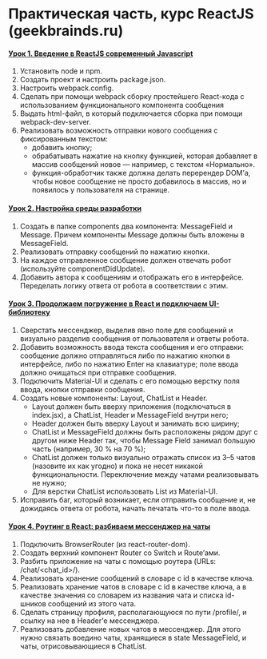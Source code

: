 # Практическая часть, курс ReactJS (geekbrainds.ru) 

#### [Урок 1. Введение в ReactJS современный Javascript](https://github.com/Loovery/geekbrains-react/pull/1/files)
1. Установить node и npm.
2. Создать проект и настроить package.json.
3. Настроить webpack.config.
4. Сделать при помощи webpack сборку простейшего React-кода с использованием функционального компонента сообщения
5. Выдать html-файл, в который подключается сборка при помощи webpack-dev-server.
6. Реализовать возможность отправки нового сообщения с фиксированным текстом:
   - добавить кнопку;
   - обрабатывать нажатие на кнопку функцией, которая добавляет в массив сообщений новое — например, с текстом «Нормально».
   - функция-обработчик также должна делать перерендер DOM’а, чтобы новое сообщение не просто добавилось в массив, но и появилось у пользователя на странице.


#### [Урок 2. Настройка среды разработки](https://github.com/Loovery/geekbrains-react/pull/2/files)
1. Создать в папке components два компонента: MessageField и Message. Причем компоненты Message должны быть вложены в MessageField.
2. Реализовать отправку сообщений по нажатию кнопки.
3. На каждое отправленное сообщение должен отвечать робот (используйте componentDidUpdate).
4. Добавить автора к сообщениям и отображать его в интерфейсе. Переделать логику ответа от робота в соответствии с этим.


#### [Урок 3. Продолжаем погружение в React и подключаем UI-библиотеку](https://github.com/Loovery/geekbrains-react/pull/3/files)
1. Сверстать мессенджер, выделив явно поле для сообщений и визуально разделив сообщения от пользователя и ответы робота.
2. Добавить возможность ввода текста сообщения и его отправки:
сообщение должно отправляться либо по нажатию кнопки в интерфейсе, либо по нажатию Enter на клавиатуре;
поле ввода должно очищаться при отправке сообщения.
3. Подключить Material-UI и сделать с его помощью верстку поля ввода, кнопки отправки сообщения.
4. Создать новые компоненты: Layout, ChatList и Header.
   - Layout должен быть вверху приложения (подключаться в index.jsx), а ChatList, Header и MessageField внутри него;
   - Header должен быть вверху Layout и занимать всю ширину;
   - ChatList и MessageField должны быть расположены рядом друг с другом ниже Header так, чтобы Message Field занимал большую часть (например, 30 % на 70 %);
   - ChatList должен только визуально отражать список из 3–5 чатов (назовите их как угодно) и пока не несет никакой функциональности. Переключение между чатами реализовывать не нужно;
   - Для верстки ChatList использовать List из Material-UI.
5. Исправить баг, который возникает, если отправить сообщение и, не дожидаясь ответа от робота, начать печатать что-то в поле ввода.


#### [Урок 4. Роутинг в React: разбиваем мессенджер на чаты](https://github.com/Loovery/geekbrains-react/pull/4/files)
1. Подключить BrowserRouter (из react-router-dom).
2. Создать верхний компонент Router со Switch и Route’ами.
3. Разбить приложение на чаты с помощью роутера (URLs: /chat/<chat_id>/).
4. Реализовать хранение сообщений в словаре с id в качестве ключа.
5. Реализовать хранение чатов в словаре с id в качестве ключа, а в качестве значения со словарем из названия чата и списка id-шников сообщений из этого чата.
6. Сделать страницу профиля, располагающуюся по пути /profile/, и ссылку на нее в Header’е мессенджера.
7. Реализовать добавление новых чатов в мессенджер. Для этого нужно связать воедино чаты, хранящиеся в state MessageField, и чаты, отрисовывающиеся в ChatList.
